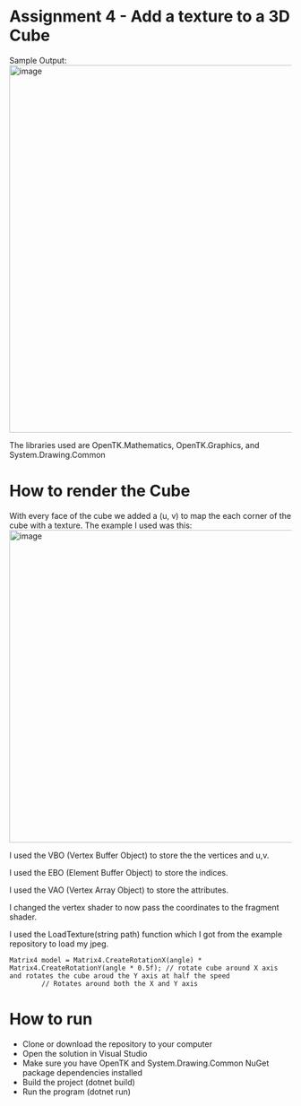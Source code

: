 # Assignment 4 - Add a texture to a 3D Cube

Sample Output:
<img width="935" height="656" alt="image" src="https://github.com/user-attachments/assets/697162f7-75bf-41b8-a37b-a4696674d917" />

The libraries used are OpenTK.Mathematics, OpenTK.Graphics, and System.Drawing.Common

# How to render the Cube
With every face of the cube we added a (u, v) to map the each corner of the cube with a texture.
The example I used was this:
<img width="1103" height="558" alt="image" src="https://github.com/user-attachments/assets/9fa3ae87-cb8f-4de2-b033-0a58a40302e0" />

I used the VBO (Vertex Buffer Object) to store the the vertices and u,v.

I used the EBO (Element Buffer Object) to store the indices.

I used the VAO (Vertex Array Object) to store the attributes.

I changed the vertex shader to now pass the coordinates to the fragment shader.

I used the LoadTexture(string path) function which I got from the example repository to load my jpeg.

    Matrix4 model = Matrix4.CreateRotationX(angle) * Matrix4.CreateRotationY(angle * 0.5f); // rotate cube around X axis and rotates the cube aroud the Y axis at half the speed
            // Rotates around both the X and Y axis

# How to run
- Clone or download the repository to your computer
- Open the solution in Visual Studio
- Make sure you have OpenTK and System.Drawing.Common NuGet package dependencies installed
- Build the project (dotnet build)
- Run the program (dotnet run)
